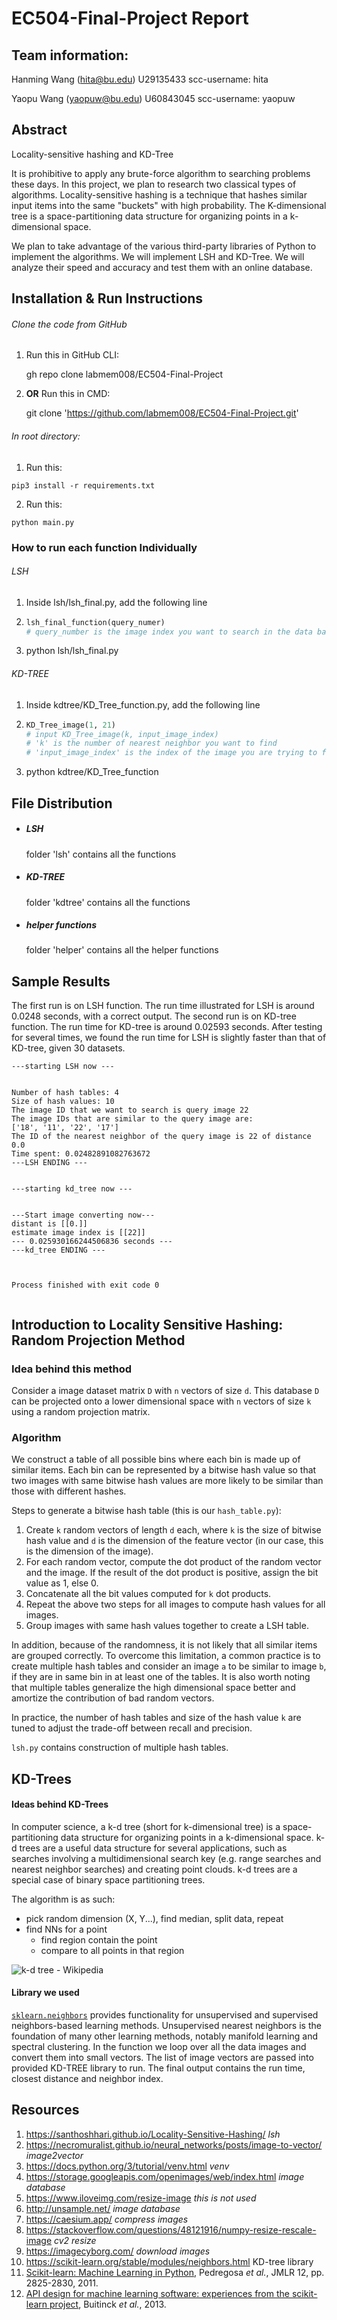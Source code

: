 # EC504-Final-Project Report



## Team information:
Hanming Wang (hita@bu.edu) U29135433 scc-username: hita

Yaopu Wang (yaopuw@bu.edu) U60843045 scc-username: yaopuw



## Abstract
Locality-sensitive hashing and KD-Tree

It is prohibitive to apply any brute-force algorithm to searching problems these days. In this project, we plan to research two classical types of algorithms. Locality-sensitive hashing is a technique that hashes similar input items into the same "buckets" with high probability. The K-dimensional tree is a space-partitioning data structure for organizing points in a k-dimensional space.

We plan to take advantage of the various third-party libraries of Python to implement the algorithms. We will implement LSH and KD-Tree. We will analyze their speed and accuracy and test them with an online database.



## Installation & Run Instructions


###### Clone the code from GitHub

1. Run this in GitHub CLI:

   gh repo clone labmem008/EC504-Final-Project

2. **OR** Run this in CMD:

   git clone 'https://github.com/labmem008/EC504-Final-Project.git'

###### In root directory:

1. Run this:


`pip3 install -r requirements.txt`

2. Run this:

`python main.py`

   

### How to run each function Individually

###### LSH

1. Inside lsh/lsh_final.py, add the following line

2. ```python
   lsh_final_function(query_numer)
   # query_number is the image index you want to search in the data base
   ```

3. python lsh/lsh_final.py

###### KD-TREE

1. Inside kdtree/KD_Tree_function.py, add the following line

2. ```python
   KD_Tree_image(1, 21)
   # input KD_Tree_image(k, input_image_index)
   # 'k' is the number of nearest neighbor you want to find
   # 'input_image_index' is the index of the image you are trying to find match/matches for
   ```

3. python kdtree/KD_Tree_function



## File Distribution

- ##### LSH

  folder 'lsh' contains all the functions

- ##### KD-TREE

  folder 'kdtree' contains all the functions

- ##### helper functions

  folder 'helper' contains all the helper functions



## Sample Results

The first run is on LSH function. The run time illustrated for LSH is around 0.0248 seconds, with a correct output. The second run is on KD-tree function. The run time for KD-tree is around 0.02593 seconds. After testing for several times, we found the run time for LSH is slightly faster than that of KD-tree, given 30 datasets.

```command
---starting LSH now ---


Number of hash tables: 4
Size of hash values: 10
The image ID that we want to search is query image 22
The image IDs that are similar to the query image are:
['18', '11', '22', '17']
The ID of the nearest neighbor of the query image is 22 of distance 0.0
Time spent: 0.02482891082763672
---LSH ENDING ---


---starting kd_tree now ---


---Start image converting now---
distant is [[0.]]
estimate image index is [[22]]
--- 0.025930166244506836 seconds ---
---kd_tree ENDING ---



Process finished with exit code 0


```



## Introduction to Locality Sensitive Hashing: Random Projection Method
### Idea behind this method

Consider a image dataset matrix `D` with `n` vectors of size `d`. This database `D` can be projected onto a lower dimensional space with `n` vectors of size `k` using a random projection matrix.
### Algorithm
We construct a table of all possible bins where each bin is made up of similar items. Each bin can be represented by a bitwise hash value so that two images with same bitwise hash values are more likely to be similar than those with different hashes.

Steps to generate a bitwise hash table (this is our `hash_table.py`):

1. Create `k` random vectors of length `d` each, where `k` is the size of bitwise hash value and `d` is the dimension of the feature vector (in our case, this is the dimension of the image).
2. For each random vector, compute the dot product of the random vector and the image. If the result of the dot product is positive, assign the bit value as 1, else 0.
3. Concatenate all the bit values computed for `k` dot products.
4. Repeat the above two steps for all images to compute hash values for all images.
5. Group images with same hash values together to create a LSH table.


In addition, because of the randomness, it is not likely that all similar items are grouped correctly. To overcome this limitation, a common practice is to create multiple hash tables and consider an image `a` to be similar to image `b`, if they are in same bin in at least one of the tables. It is also worth noting that multiple tables generalize the high dimensional space better and amortize the contribution of bad random vectors.

In practice, the number of hash tables and size of the hash value `k` are tuned to adjust the trade-off between recall and precision.

`lsh.py` contains construction of multiple hash tables.





## KD-Trees

#### Ideas behind KD-Trees

In computer science, a k-d tree (short for k-dimensional tree) is a space-partitioning data structure for organizing points in a k-dimensional space. k-d trees are a useful data structure for several applications, such as searches involving a multidimensional search key (e.g. range searches and nearest neighbor searches) and creating point clouds. k-d trees are a special case of binary space partitioning trees.

The algorithm is as such:

- pick random dimension (X, Y...), find median, split data, repeat
- find NNs for a point
  - find region contain the point
  - compare to all points in that region





![k-d tree - Wikipedia](https://upload.wikimedia.org/wikipedia/commons/thumb/2/25/Tree_0001.svg/370px-Tree_0001.svg.png)

#### Library we used

[`sklearn.neighbors`](https://scikit-learn.org/stable/modules/classes.html#module-sklearn.neighbors) provides functionality for unsupervised and supervised neighbors-based learning methods. Unsupervised nearest neighbors is the foundation of many other learning methods, notably manifold learning and spectral clustering. In the function we loop over all the data images and convert them into small vectors. The list of image vectors are passed into provided KD-TREE library to run. The final output contains the run time, closest distance and neighbor index. 



## Resources
1. https://santhoshhari.github.io/Locality-Sensitive-Hashing/ *lsh*
2. https://necromuralist.github.io/neural_networks/posts/image-to-vector/ *image2vector*
3. https://docs.python.org/3/tutorial/venv.html *venv*
4. https://storage.googleapis.com/openimages/web/index.html *image database*
5. https://www.iloveimg.com/resize-image *this is not used*
6. http://unsample.net/ *image database*
7. https://caesium.app/ *compress images*
8. https://stackoverflow.com/questions/48121916/numpy-resize-rescale-image *cv2 resize*
9. https://imagecyborg.com/ *download images*
10. https://scikit-learn.org/stable/modules/neighbors.html KD-tree library
11. [Scikit-learn: Machine Learning in Python](http://jmlr.csail.mit.edu/papers/v12/pedregosa11a.html), Pedregosa *et al.*, JMLR 12, pp. 2825-2830, 2011.
12. [API design for machine learning software: experiences from the scikit-learn project](https://arxiv.org/abs/1309.0238), Buitinck *et al.*, 2013.

